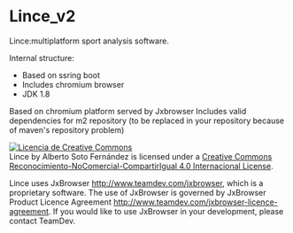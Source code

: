 # Lince_v2
Lince:multiplatform sport analysis software. 

Internal structure:
- Based on ssring boot
- Includes chromium browser
- JDK 1.8

Based on chromium platform served by Jxbrowser
Includes valid dependencies for m2 repository (to be replaced in your repository because of maven's repository problem)

<a rel="license" href="http://creativecommons.org/licenses/by-nc-sa/4.0/"><img alt="Licencia de Creative Commons" style="border-width:0" src="https://i.creativecommons.org/l/by-nc-sa/4.0/88x31.png" /></a><br /><span xmlns:dct="http://purl.org/dc/terms/" property="dct:title">Lince</span> by <span xmlns:cc="http://creativecommons.org/ns#" property="cc:attributionName">Alberto Soto Fernández</span> is licensed under a <a rel="license" href="http://creativecommons.org/licenses/by-nc-sa/4.0/">Creative Commons Reconocimiento-NoComercial-CompartirIgual 4.0 Internacional License</a>.

Lince uses JxBrowser http://www.teamdev.com/jxbrowser, which is a proprietary software. The use of JxBrowser is governed by JxBrowser Product Licence Agreement http://www.teamdev.com/jxbrowser-licence-agreement. If you would like to use JxBrowser in your development, please contact TeamDev.
